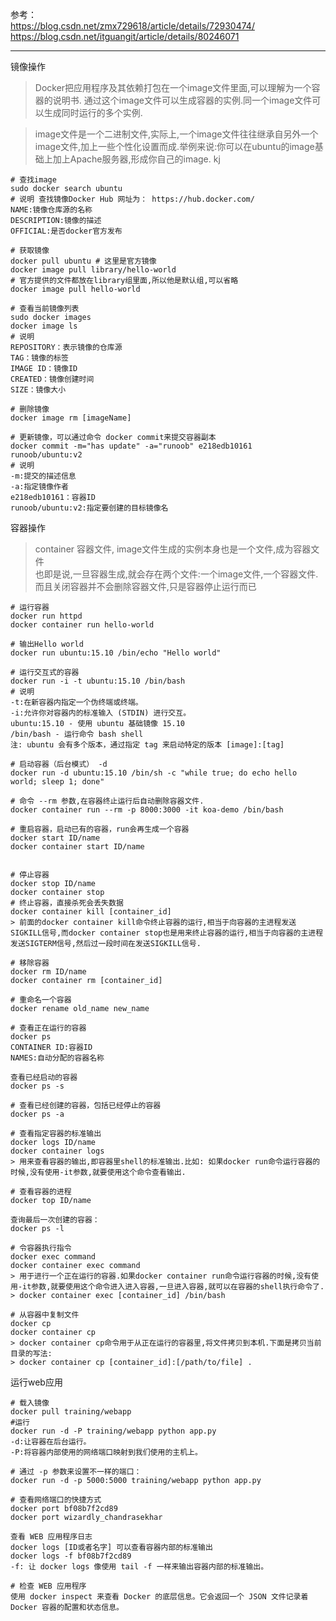 参考：  
https://blog.csdn.net/zmx729618/article/details/72930474/  
https://blog.csdn.net/itguangit/article/details/80246071

--------------------

镜像操作

> Docker把应用程序及其依赖打包在一个image文件里面,可以理解为一个容器的说明书. 通过这个image文件可以生成容器的实例.同一个image文件可以生成同时运行的多个实例.

> image文件是一个二进制文件,实际上,一个image文件往往继承自另外一个image文件,加上一些个性化设置而成.举例来说:你可以在ubuntu的image基础上加上Apache服务器,形成你自己的image.
kj

```
# 查找image
sudo docker search ubuntu
# 说明 查找镜像Docker Hub 网址为： https://hub.docker.com/
NAME:镜像仓库源的名称
DESCRIPTION:镜像的描述
OFFICIAL:是否docker官方发布

# 获取镜像
docker pull ubuntu # 这里是官方镜像
docker image pull library/hello-world
# 官方提供的文件都放在library组里面,所以他是默认组,可以省略
docker image pull hello-world

# 查看当前镜像列表
sudo docker images
docker image ls
# 说明
REPOSITORY：表示镜像的仓库源
TAG：镜像的标签
IMAGE ID：镜像ID
CREATED：镜像创建时间
SIZE：镜像大小

# 删除镜像
docker image rm [imageName]

# 更新镜像，可以通过命令 docker commit来提交容器副本
docker commit -m="has update" -a="runoob" e218edb10161 runoob/ubuntu:v2
# 说明
-m:提交的描述信息
-a:指定镜像作者
e218edb10161：容器ID
runoob/ubuntu:v2:指定要创建的目标镜像名

```

容器操作

> container 容器文件, image文件生成的实例本身也是一个文件,成为容器文件  
也即是说,一旦容器生成,就会存在两个文件:一个image文件,一个容器文件.而且关闭容器并不会删除容器文件,只是容器停止运行而已

```
# 运行容器
docker run httpd
docker container run hello-world

# 输出Hello world
docker run ubuntu:15.10 /bin/echo "Hello world"

# 运行交互式的容器
docker run -i -t ubuntu:15.10 /bin/bash
# 说明
-t:在新容器内指定一个伪终端或终端。
-i:允许你对容器内的标准输入 (STDIN) 进行交互。
ubuntu:15.10 - 使用 ubuntu 基础镜像 15.10
/bin/bash - 运行命令 bash shell
注: ubuntu 会有多个版本，通过指定 tag 来启动特定的版本 [image]:[tag]

# 启动容器（后台模式） -d
docker run -d ubuntu:15.10 /bin/sh -c "while true; do echo hello world; sleep 1; done"

# 命令 --rm 参数,在容器终止运行后自动删除容器文件.
docker container run --rm -p 8000:3000 -it koa-demo /bin/bash

# 重启容器，启动已有的容器，run会再生成一个容器
docker start ID/name
docker container start ID/name


# 停止容器
docker stop ID/name
docker container stop
# 终止容器，直接杀死会丢失数据
docker container kill [container_id]
> 前面的docker container kill命令终止容器的运行,相当于向容器的主进程发送SIGKILL信号,而docker container stop也是用来终止容器的运行,相当于向容器的主进程发送SIGTERM信号,然后过一段时间在发送SIGKILL信号.

# 移除容器
docker rm ID/name
docker container rm [container_id]

# 重命名一个容器
docker rename old_name new_name 

# 查看正在运行的容器
docker ps
CONTAINER ID:容器ID
NAMES:自动分配的容器名称

查看已经启动的容器
docker ps -s 

# 查看已经创建的容器，包括已经停止的容器
docker ps -a

# 查看指定容器的标准输出
docker logs ID/name
docker container logs
> 用来查看容器的输出,即容器里shell的标准输出.比如: 如果docker run命令运行容器的时候,没有使用-it参数,就要使用这个命令查看输出.

# 查看容器的进程
docker top ID/name

查询最后一次创建的容器：
docker ps -l 

# 令容器执行指令
docker exec command
docker container exec command
> 用于进行一个正在运行的容器.如果docker container run命令运行容器的时候,没有使用-it参数,就要使用这个命令进入进入容器,一旦进入容器,就可以在容器的shell执行命令了.
> docker container exec [container_id] /bin/bash

# 从容器中复制文件
docker cp
docker container cp
> docker container cp命令用于从正在运行的容器里,将文件拷贝到本机.下面是拷贝当前 目录的写法:
> docker container cp [container_id]:[/path/to/file] .
```


运行web应用

```
# 载入镜像
docker pull training/webapp
#运行
docker run -d -P training/webapp python app.py
-d:让容器在后台运行。
-P:将容器内部使用的网络端口映射到我们使用的主机上。

# 通过 -p 参数来设置不一样的端口：
docker run -d -p 5000:5000 training/webapp python app.py

# 查看网络端口的快捷方式
docker port bf08b7f2cd89
docker port wizardly_chandrasekhar

查看 WEB 应用程序日志
docker logs [ID或者名字] 可以查看容器内部的标准输出
docker logs -f bf08b7f2cd89
-f: 让 docker logs 像使用 tail -f 一样来输出容器内部的标准输出。

# 检查 WEB 应用程序
使用 docker inspect 来查看 Docker 的底层信息。它会返回一个 JSON 文件记录着 Docker 容器的配置和状态信息。

```
